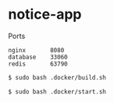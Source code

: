 # notice-app

Ports
```
nginx       8080
database    33060
redis       63790
```


```bash
$ sudo bash .docker/build.sh
```

```bash
$ sudo bash .docker/start.sh
```